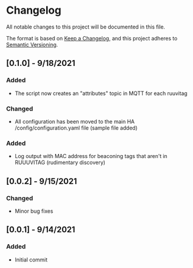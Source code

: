 # Changelog
All notable changes to this project will be documented in this file.

The format is based on [Keep a Changelog](https://keepachangelog.com/en/1.0.0/),
and this project adheres to [Semantic Versioning](https://semver.org/spec/v2.0.0.html).

## [0.1.0] - 9/18/2021
### Added
- The script now creates an "attributes" topic in MQTT for each ruuvitag

### Changed
- All configuration has been moved to the main HA /config/configuration.yaml file (sample file added)
### Added
- Log output with MAC address for beaconing tags that aren't in RUUUVITAG (rudimentary discovery)
## [0.0.2] - 9/15/2021
### Changed
- Minor bug fixes
## [0.0.1] - 9/14/2021
### Added
- Initial commit

